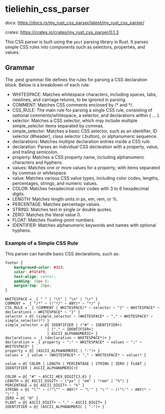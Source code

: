 # tieliehin_css_parser
docs: https://docs.rs/my_rust_css_parser/latest/my_rust_css_parser/

crates: https://crates.io/crates/my_rust_css_parser/0.1.3

This CSS parser is built using the `pest` parsing library in Rust. It parses simple CSS rules into components such as selectors, properties, and values.

## Grammar

The .pest grammar file defines the rules for parsing a CSS declaration block. Below is a breakdown of each rule:

- WHITESPACE: Matches whitespace characters, including spaces, tabs, newlines, and carriage returns, to be ignored in parsing.
- COMMENT: Matches CSS comments enclosed by /* and */.
- CSS_RULE: The main rule for parsing a single CSS rule, consisting of optional comments/whitespace, a selector, and declarations within { ... }.
- selector: Matches a CSS selector, which may include multiple simple_selector items separated by commas.
- simple_selector: Matches a basic CSS selector, such as an identifier, ID selector (#header), class selector (.button), or alphanumeric sequence.
- declarations: Matches multiple declaration entries inside a CSS rule.
- declaration: Parses an individual CSS declaration with a property, value, and trailing semicolon.
- property: Matches a CSS property name, including alphanumeric characters and hyphens.
- values: Matches one or more values for a property, with items separated by commas or whitespace.
- value: Matches various CSS value types, including color codes, lengths, percentages, strings, and numeric values.
- COLOR: Matches hexadecimal color codes with 3 to 6 hexadecimal digits.
- LENGTH: Matches length units in px, em, rem, or %.
- PERCENTAGE: Matches percentage values.
- STRING: Matches text in single or double quotes.
- ZERO: Matches the literal value 0.
- FLOAT: Matches floating-point numbers.
- IDENTIFIER: Matches alphanumeric keywords and names with optional hyphens.

### Example of a Simple CSS Rule

This parser can handle basic CSS declarations, such as:

```css
footer {
    background-color: #333;
    color: #f4f4f9;
    text-align: center;
    padding: 10px 0;
    margin-top: 20px;
}
```

```pest
WHITESPACE = _{ " " | "\t" | "\n" | "\r" }
COMMENT = _{ "/*" ~ (!"*/" ~ ANY)* ~ "*/" }
CSS_RULE = _{ (COMMENT | WHITESPACE)* ~ selector ~ "{" ~ WHITESPACE* ~ declarations ~ WHITESPACE* ~ "}" }
selector = @{ (simple_selector ~ (WHITESPACE* ~ "," ~ WHITESPACE* ~ simple_selector)*) }
simple_selector = @{ IDENTIFIER | ("#" ~ IDENTIFIER+)
                   | ("." ~ IDENTIFIER+)
                   | ASCII_ALPHANUMERIC+ }
declarations = _{ (declaration ~ WHITESPACE*)+ }
declaration = _{ property ~ ":" ~ WHITESPACE* ~ values ~ ";" ~ WHITESPACE* }
property = @{ (ASCII_ALPHANUMERIC | "-")+ }  
values = _{ value ~ (WHITESPACE* ~ "," ~ WHITESPACE* ~ value)* }

value = @{ COLOR | LENGTH | PERCENTAGE | STRING | ZERO | FLOAT |  IDENTIFIER | ASCII_ALPHANUMERIC+}

COLOR = @{ "#" ~ ASCII_HEX_DIGIT{3,6} }
LENGTH = @{ ASCII_DIGIT+ ~ ("px" | "em" | "rem" | "%") }
PERCENTAGE = @{ ASCII_DIGIT+ ~ "%" }
STRING = @{ "\"" ~ (!"\"" ~ ANY)* ~ "\'" | "\'" ~ (!"\'" ~ ANY)* ~ "\'" }
ZERO = @{ "0" }
FLOAT = @{ ASCII_DIGIT+ ~ "." ~ ASCII_DIGIT+ } 
IDENTIFIER = @{ (ASCII_ALPHANUMERIC | "-")+ }

